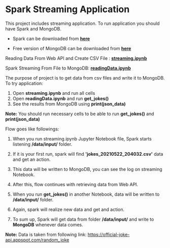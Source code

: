# Spark Streaming Application

This project includes streaming application. To run application you should have Spark and MongoDB.

- Spark can be downloaded from [__here__](https://spark.apache.org/downloads.html "here")

- Free version of MongoDB can be downloaded from [__here__](https://www.mongodb.com/ "here")

Reading Data From Web API and Create CSV File : [__streaming.ipynb__](https://github.com/emrearan/spark_projects/blob/main/Spark%20Streaming/streaming.ipynb "__streaming.ipynb__")

Spark Streaming From File to MongoDB:  [__readingData.ipynb__](https://github.com/emrearan/spark_projects/blob/main/Spark%20Streaming/readingData.ipynb "__readingData.ipynb__")

The purpose of project is to get data from csv files and write it to MongoDB. To try application:

1. Open __streaming.ipynb__ and run all cells
2. Open __readingData.ipynb__ and run __get_jokes()__
3. See the results from MongoDB using __print(json_data)__

__Note:__ You should run necessary cells to be able to run __get_jokes()__ and __print(json_data)__


Flow goes like followings:

1. When you run streaming.ipynb Jupyter Notebook file, Spark starts listening __/data/input/__ folder.

2. If it is your first run, spark will find __'jokes_20210522_204032.csv'__ data and get an action.

3. This data will be written to MongoDB, you can see the log on streaming Notebook.

4. After this, flow continues with retrieving data from Web API.

5. When you run  __get_jokes()__ in another Notebook, data will be written to __/data/input/__ folder.

6. Again, spark will realize new data and get and action.

7. To sum up, Spark will get data from folder __/data/input/__ and write to __MongoDB__ whenever data comes.

__Note:__ Data is taken from following link: https://official-joke-api.appspot.com/random_joke
